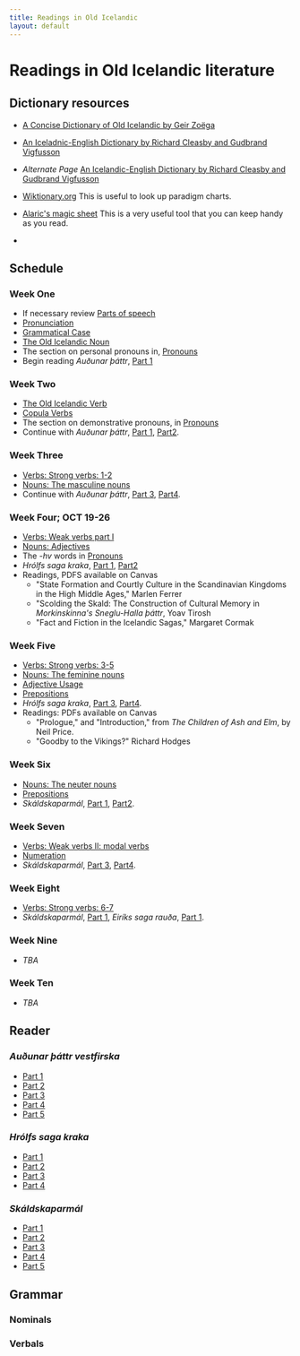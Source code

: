 ```yaml
---
title: Readings in Old Icelandic
layout: default
---
```



# Readings in Old Icelandic literature

## Dictionary resources

* [A Concise Dictionary of Old Icelandic by Geir Zoëga](https://old-icelandic.vercel.app/)
* [An Iceladnic-English Dictionary by Richard Cleasby and Gudbrand Vigfusson](http://lexicon.ff.cuni.cz/texts/oi_cleasbyvigfusson_about.html)
* _Alternate Page_ [An Icelandic-English Dictionary by Richard Cleasby and Gudbrand Vigfusson](https://old-norse.net/search.php)

* [Wiktionary.org](https://www.wiktionary.org/) This is useful to look up paradigm charts.

* [Alaric's magic sheet](https://www.alarichall.org.uk/teaching/Alaric's_magic_sheet.pdf) This is a very useful tool that you can keep handy as you read.
* 
## Schedule

### Week One

* If necessary review [Parts of speech](https://owl.purdue.edu/owl/general_writing/mechanics/parts_of_speech_overview.html)
* [Pronunciation](http://rcblack.net/grammar/pronunciation/)
* [Grammatical Case](http://rcblack.net/grammar/case/)
* [The Old Icelandic Noun](http://rcblack.net/grammar/intro_nouns/)
* The section on personal pronouns in, [Pronouns](http://rcblack.net/grammar/pronouns/)
* Begin reading _Auðunar þáttr_, [Part 1](http://rcblack.net/reader/audun)

### Week Two

* [The Old Icelandic Verb](http://rcblack.net/grammar/intro_verbs/)
* [Copula Verbs](http://rcblack.net/grammar/copulae/)
* The section on demonstrative pronouns, in [Pronouns](http://rcblack.net/grammar/pronouns/)
* Continue with _Auðunar þáttr_, [Part 1](http://rcblack.net/reader/audun/), [Part2](http://rcblack.net/reader/audun2/). 

### Week Three

* [Verbs: Strong verbs: 1-2](http://rcblack.net/grammar/verbs_strong_1-2/:)
* [Nouns: The masculine nouns](http://rcblack.net/grammar/nouns_masc/)
* Continue with _Auðunar þáttr_, [Part 3](http://rcblack.net/reader/audun3/), [Part4](http://rcblack.net/reader/audun4/). 

### Week Four; OCT 19-26

* [Verbs: Weak verbs part I](http://rcblack.net/grammar/verbs_weak_i/)
* [Nouns: Adjectives](http://rcblack.net/grammar/adjectives/)
* The _-hv_ words in [Pronouns](http://rcblack.net/grammar/pronouns/)
* _Hrólfs saga kraka_, [Part 1](http://rcblack.net/reader/hrolf1/), [Part2](http://rcblack.net/reader/hrolf2/)
* Readings, PDFS available on Canvas
	* "State Formation and Courtly Culture in the Scandinavian Kingdoms in the High Middle Ages," Marlen Ferrer
	* "Scolding the Skald: The Construction of Cultural Memory in _Morkinskinna's Sneglu-Halla þáttr_, Yoav Tirosh
	* "Fact and Fiction in the Icelandic Sagas," Margaret Cormak

### Week Five

* [Verbs: Strong verbs: 3-5](http://rcblack.net/grammar/verbs_strong_3-5/)
* [Nouns: The feminine nouns](http://rcblack.net/grammar/nouns_fem/)
* [Adjective Usage](http://rcblack.net/grammar/adjective_usage)
* [Prepositions](http://rcblack.net/grammar/prepositons)
* _Hrólfs saga kraka_, [Part 3](http://rcblack.net/reader/hrolf3/), [Part4](http://rcblack.net/grammar/hrolf4/).
* Readings: PDFs available on Canvas
	* "Prologue," and "Introduction," from _The Children of Ash and Elm_, by Neil Price.
	* "Goodby to the Vikings?" Richard Hodges 

### Week Six

* [Nouns: The neuter nouns](http://rcblack.net/grammar/nouns_neut/)
* [Prepositions](http://rcblack.net/grammar/prepositions/)
* _Skáldskaparmál_, [Part 1](http://rcblack.net/reader/skald1/), [Part2](http://rcblack.net/reader/skald2/). 

### Week Seven

* [Verbs: Weak verbs II: modal verbs](http://rcblack.net/grammar/verbs_weak_ii/)
* [Numeration]()
* _Skáldskaparmál_, [Part 3](http://rcblack.net/reader/skald3/), [Part4](http://rcblack.net/reader/skald4/).

### Week Eight

* [Verbs: Strong verbs: 6-7]()
*  _Skáldskaparmál_, [Part 1](http://rcblack.net/reader/skald1/), _Eiríks saga rauða_, [Part 1](). 

### Week Nine

* _TBA_

### Week Ten

* _TBA_

## Reader

### _Auðunar þáttr vestfirska_

* [Part 1](http://rcblack.net/reader/audun/)
* [Part 2](http://rcblack.net/reader/audun2/)
* [Part 3](http://rcblack.net/reader/audun3/)
* [Part 4](http://rcblack.net/reader/audun4/)
* [Part 5](http://rcblack.net/reader/audun5/)

### _Hrólfs saga kraka_

* [Part 1](http://rcblack.net/reader/hrolf1/)
* [Part 2](http://rcblack.net/reader/hrolf2/)
* [Part 3](http://rcblack.net/reader/hrolf3/)
* [Part 4](http://rcblack.net/reader/hrolf4/)

### _Skáldskaparmál_

* [Part 1](http://rcblack.net/reader/skald1/)
* [Part 2](http://rcblack.net/reader/skald2/)
* [Part 3](http://rcblack.net/reader/skald3/)
* [Part 4](http://rcblack.net/reader/skald4/)
* [Part 5](http://rcblack.net/reader/skald5/)

## Grammar

### Nominals

### Verbals
